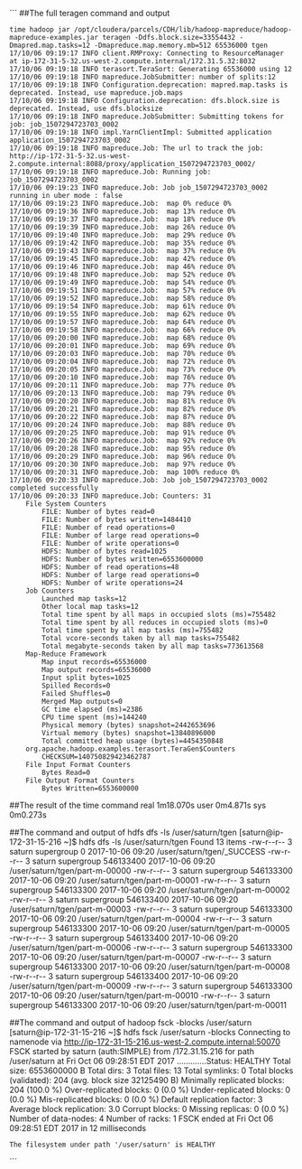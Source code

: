 ´´´
##The full teragen command and output

	time hadoop jar /opt/cloudera/parcels/CDH/lib/hadoop-mapreduce/hadoop-mapreduce-examples.jar teragen -Ddfs.block.size=33554432 -Dmapred.map.tasks=12 -Dmapreduce.map.memory.mb=512 65536000 tgen
	17/10/06 09:19:17 INFO client.RMProxy: Connecting to ResourceManager at ip-172-31-5-32.us-west-2.compute.internal/172.31.5.32:8032
	17/10/06 09:19:18 INFO terasort.TeraSort: Generating 65536000 using 12
	17/10/06 09:19:18 INFO mapreduce.JobSubmitter: number of splits:12
	17/10/06 09:19:18 INFO Configuration.deprecation: mapred.map.tasks is deprecated. Instead, use mapreduce.job.maps
	17/10/06 09:19:18 INFO Configuration.deprecation: dfs.block.size is deprecated. Instead, use dfs.blocksize
	17/10/06 09:19:18 INFO mapreduce.JobSubmitter: Submitting tokens for job: job_1507294723703_0002
	17/10/06 09:19:18 INFO impl.YarnClientImpl: Submitted application application_1507294723703_0002
	17/10/06 09:19:18 INFO mapreduce.Job: The url to track the job: http://ip-172-31-5-32.us-west-2.compute.internal:8088/proxy/application_1507294723703_0002/
	17/10/06 09:19:18 INFO mapreduce.Job: Running job: job_1507294723703_0002
	17/10/06 09:19:23 INFO mapreduce.Job: Job job_1507294723703_0002 running in uber mode : false
	17/10/06 09:19:23 INFO mapreduce.Job:  map 0% reduce 0%
	17/10/06 09:19:36 INFO mapreduce.Job:  map 13% reduce 0%
	17/10/06 09:19:37 INFO mapreduce.Job:  map 18% reduce 0%
	17/10/06 09:19:39 INFO mapreduce.Job:  map 26% reduce 0%
	17/10/06 09:19:40 INFO mapreduce.Job:  map 29% reduce 0%
	17/10/06 09:19:42 INFO mapreduce.Job:  map 35% reduce 0%
	17/10/06 09:19:43 INFO mapreduce.Job:  map 37% reduce 0%
	17/10/06 09:19:45 INFO mapreduce.Job:  map 42% reduce 0%
	17/10/06 09:19:46 INFO mapreduce.Job:  map 46% reduce 0%
	17/10/06 09:19:48 INFO mapreduce.Job:  map 52% reduce 0%
	17/10/06 09:19:49 INFO mapreduce.Job:  map 54% reduce 0%
	17/10/06 09:19:51 INFO mapreduce.Job:  map 57% reduce 0%
	17/10/06 09:19:52 INFO mapreduce.Job:  map 58% reduce 0%
	17/10/06 09:19:54 INFO mapreduce.Job:  map 61% reduce 0%
	17/10/06 09:19:55 INFO mapreduce.Job:  map 62% reduce 0%
	17/10/06 09:19:57 INFO mapreduce.Job:  map 64% reduce 0%
	17/10/06 09:19:58 INFO mapreduce.Job:  map 66% reduce 0%
	17/10/06 09:20:00 INFO mapreduce.Job:  map 68% reduce 0%
	17/10/06 09:20:01 INFO mapreduce.Job:  map 69% reduce 0%
	17/10/06 09:20:03 INFO mapreduce.Job:  map 70% reduce 0%
	17/10/06 09:20:04 INFO mapreduce.Job:  map 72% reduce 0%
	17/10/06 09:20:05 INFO mapreduce.Job:  map 73% reduce 0%
	17/10/06 09:20:10 INFO mapreduce.Job:  map 76% reduce 0%
	17/10/06 09:20:11 INFO mapreduce.Job:  map 77% reduce 0%
	17/10/06 09:20:13 INFO mapreduce.Job:  map 79% reduce 0%
	17/10/06 09:20:20 INFO mapreduce.Job:  map 81% reduce 0%
	17/10/06 09:20:21 INFO mapreduce.Job:  map 82% reduce 0%
	17/10/06 09:20:22 INFO mapreduce.Job:  map 87% reduce 0%
	17/10/06 09:20:24 INFO mapreduce.Job:  map 88% reduce 0%
	17/10/06 09:20:25 INFO mapreduce.Job:  map 91% reduce 0%
	17/10/06 09:20:26 INFO mapreduce.Job:  map 92% reduce 0%
	17/10/06 09:20:28 INFO mapreduce.Job:  map 95% reduce 0%
	17/10/06 09:20:29 INFO mapreduce.Job:  map 96% reduce 0%
	17/10/06 09:20:30 INFO mapreduce.Job:  map 97% reduce 0%
	17/10/06 09:20:31 INFO mapreduce.Job:  map 100% reduce 0%
	17/10/06 09:20:33 INFO mapreduce.Job: Job job_1507294723703_0002 completed successfully
	17/10/06 09:20:33 INFO mapreduce.Job: Counters: 31
		File System Counters
			FILE: Number of bytes read=0
			FILE: Number of bytes written=1484410
			FILE: Number of read operations=0
			FILE: Number of large read operations=0
			FILE: Number of write operations=0
			HDFS: Number of bytes read=1025
			HDFS: Number of bytes written=6553600000
			HDFS: Number of read operations=48
			HDFS: Number of large read operations=0
			HDFS: Number of write operations=24
		Job Counters 
			Launched map tasks=12
			Other local map tasks=12
			Total time spent by all maps in occupied slots (ms)=755482
			Total time spent by all reduces in occupied slots (ms)=0
			Total time spent by all map tasks (ms)=755482
			Total vcore-seconds taken by all map tasks=755482
			Total megabyte-seconds taken by all map tasks=773613568
		Map-Reduce Framework
			Map input records=65536000
			Map output records=65536000
			Input split bytes=1025
			Spilled Records=0
			Failed Shuffles=0
			Merged Map outputs=0
			GC time elapsed (ms)=2386
			CPU time spent (ms)=144240
			Physical memory (bytes) snapshot=2442653696
			Virtual memory (bytes) snapshot=13840896000
			Total committed heap usage (bytes)=4454350848
		org.apache.hadoop.examples.terasort.TeraGen$Counters
			CHECKSUM=140750829423462787
		File Input Format Counters 
			Bytes Read=0
		File Output Format Counters 
			Bytes Written=6553600000

##The result of the time command
	real	1m18.070s
	user	0m4.871s
	sys	0m0.273s

##The command and output of hdfs dfs -ls /user/saturn/tgen
	[saturn@ip-172-31-15-216 ~]$ hdfs dfs -ls /user/saturn/tgen
	Found 13 items
	-rw-r--r--   3 saturn supergroup          0 2017-10-06 09:20 /user/saturn/tgen/_SUCCESS
	-rw-r--r--   3 saturn supergroup  546133400 2017-10-06 09:20 /user/saturn/tgen/part-m-00000
	-rw-r--r--   3 saturn supergroup  546133300 2017-10-06 09:20 /user/saturn/tgen/part-m-00001
	-rw-r--r--   3 saturn supergroup  546133300 2017-10-06 09:20 /user/saturn/tgen/part-m-00002
	-rw-r--r--   3 saturn supergroup  546133400 2017-10-06 09:20 /user/saturn/tgen/part-m-00003
	-rw-r--r--   3 saturn supergroup  546133300 2017-10-06 09:20 /user/saturn/tgen/part-m-00004
	-rw-r--r--   3 saturn supergroup  546133300 2017-10-06 09:20 /user/saturn/tgen/part-m-00005
	-rw-r--r--   3 saturn supergroup  546133400 2017-10-06 09:20 /user/saturn/tgen/part-m-00006
	-rw-r--r--   3 saturn supergroup  546133300 2017-10-06 09:20 /user/saturn/tgen/part-m-00007
	-rw-r--r--   3 saturn supergroup  546133300 2017-10-06 09:20 /user/saturn/tgen/part-m-00008
	-rw-r--r--   3 saturn supergroup  546133400 2017-10-06 09:20 /user/saturn/tgen/part-m-00009
	-rw-r--r--   3 saturn supergroup  546133300 2017-10-06 09:20 /user/saturn/tgen/part-m-00010
	-rw-r--r--   3 saturn supergroup  546133300 2017-10-06 09:20 /user/saturn/tgen/part-m-00011


##The command and output of hadoop fsck -blocks /user/saturn
	[saturn@ip-172-31-15-216 ~]$ hdfs fsck /user/saturn -blocks
	Connecting to namenode via http://ip-172-31-15-216.us-west-2.compute.internal:50070
	FSCK started by saturn (auth:SIMPLE) from /172.31.15.216 for path /user/saturn at Fri Oct 06 09:28:51 EDT 2017
	.............Status: HEALTHY
	 Total size:	6553600000 B
	 Total dirs:	3
	 Total files:	13
	 Total symlinks:		0
	 Total blocks (validated):	204 (avg. block size 32125490 B)
	 Minimally replicated blocks:	204 (100.0 %)
	 Over-replicated blocks:	0 (0.0 %)
	 Under-replicated blocks:	0 (0.0 %)
	 Mis-replicated blocks:		0 (0.0 %)
	 Default replication factor:	3
	 Average block replication:	3.0
	 Corrupt blocks:		0
	 Missing replicas:		0 (0.0 %)
	 Number of data-nodes:		4
	 Number of racks:		1
	FSCK ended at Fri Oct 06 09:28:51 EDT 2017 in 12 milliseconds


	The filesystem under path '/user/saturn' is HEALTHY

´´´
